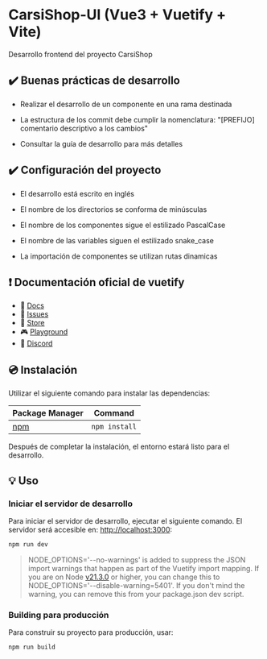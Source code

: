 # CarsiShop-UI (Vue3 + Vuetify + Vite)

Desarrollo frontend del proyecto CarsiShop

## ✔️ Buenas prácticas de desarrollo

- Realizar el desarrollo de un componente en una rama destinada

- La estructura de los commit debe cumplir la nomenclatura:
  "[PREFIJO] comentario descriptivo a los cambios"

- Consultar la guía de desarrollo para más detalles 

## ✔️ Configuración del proyecto

- El desarrollo está escrito en inglés

- El nombre de los directorios se conforma de minúsculas
- El nombre de los componentes sigue el estilizado PascalCase
- El nombre de las variables siguen el estilizado snake_case

- La importación de componentes se utilizan rutas dinamicas

## ❗️ Documentación oficial de vuetify

- 📄 [Docs](https://vuetifyjs.com/)
- 🚨 [Issues](https://issues.vuetifyjs.com/)
- 🏬 [Store](https://store.vuetifyjs.com/)
- 🎮 [Playground](https://play.vuetifyjs.com/)
- 💬 [Discord](https://community.vuetifyjs.com)

## 💿 Instalación

Utilizar el siguiente comando para instalar las dependencias:

| Package Manager                                           | Command       |
| --------------------------------------------------------- | ------------- |
| [npm](https://docs.npmjs.com/cli/v7/commands/npm-install) | `npm install` |

Después de completar la instalación, el entorno estará listo para el desarrollo.


## 💡 Uso


### Iniciar el servidor de desarrollo

Para iniciar el servidor de desarrollo, ejecutar el siguiente comando. El servidor será accesible en:
[http://localhost:3000](http://localhost:3000):

```bash
npm run dev
```

> NODE_OPTIONS='--no-warnings' is added to suppress the JSON import warnings that happen as part of the Vuetify import mapping. If you are on Node [v21.3.0](https://nodejs.org/en/blog/release/v21.3.0) or higher, you can change this to NODE_OPTIONS='--disable-warning=5401'. If you don't mind the warning, you can remove this from your package.json dev script.


### Building para producción

Para construir su proyecto para producción, usar:

```bash
npm run build
```
